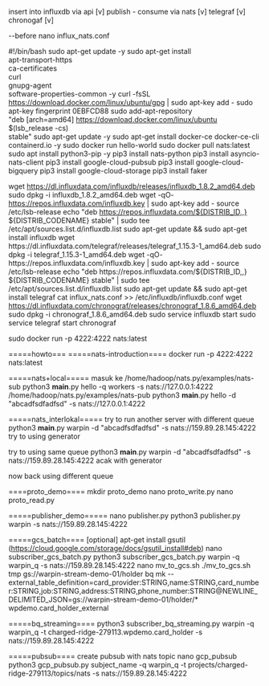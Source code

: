 insert into influxdb via api [v]
publish - consume via nats [v]
telegraf [v]
chronogaf [v]


--before
nano influx_nats.conf

#!/bin/bash
sudo apt-get update -y
sudo apt-get install \
    apt-transport-https \
    ca-certificates \
    curl \
    gnupg-agent \
    software-properties-common -y
curl -fsSL https://download.docker.com/linux/ubuntu/gpg | sudo apt-key add -
sudo apt-key fingerprint 0EBFCD88
sudo add-apt-repository \
   "deb [arch=amd64] https://download.docker.com/linux/ubuntu \
   $(lsb_release -cs) \
   stable"
sudo apt-get update -y
sudo apt-get install docker-ce docker-ce-cli containerd.io -y
sudo docker run hello-world
sudo docker pull nats:latest
sudo apt install python3-pip -y
pip3 install nats-python
pip3 install asyncio-nats-client
pip3 install google-cloud-pubsub
pip3 install google-cloud-bigquery
pip3 install google-cloud-storage
pip3 install faker

wget https://dl.influxdata.com/influxdb/releases/influxdb_1.8.2_amd64.deb
sudo dpkg -i influxdb_1.8.2_amd64.deb
wget -qO- https://repos.influxdata.com/influxdb.key | sudo apt-key add -
source /etc/lsb-release
echo "deb https://repos.influxdata.com/${DISTRIB_ID,,} ${DISTRIB_CODENAME} stable" | sudo tee /etc/apt/sources.list.d/influxdb.list
sudo apt-get update && sudo apt-get install influxdb
wget https://dl.influxdata.com/telegraf/releases/telegraf_1.15.3-1_amd64.deb
sudo dpkg -i telegraf_1.15.3-1_amd64.deb
wget -qO- https://repos.influxdata.com/influxdb.key | sudo apt-key add -
source /etc/lsb-release
echo "deb https://repos.influxdata.com/${DISTRIB_ID,,} ${DISTRIB_CODENAME} stable" | sudo tee /etc/apt/sources.list.d/influxdb.list
sudo apt-get update && sudo apt-get install telegraf
cat influx_nats.conf >> /etc/influxdb/influxdb.conf
wget https://dl.influxdata.com/chronograf/releases/chronograf_1.8.6_amd64.deb
sudo dpkg -i chronograf_1.8.6_amd64.deb
sudo service influxdb start
sudo service telegraf start
chronograf

sudo docker run -p 4222:4222 nats:latest 



=====howto===
=====nats-introduction====
docker run -p 4222:4222 nats:latest 

=====nats+local=====
masuk ke /home/hadoop/nats.py/examples/nats-sub
python3 __main__.py hello -q workers -s nats://127.0.0.1:4222
/home/hadoop/nats.py/examples/nats-pub
python3 __main__.py hello -d "abcadfsdfadfsd" -s nats://127.0.0.1:4222

=====nats_interlokal=====
try to run another server with different queue
python3 __main__.py warpin<queue> -d "abcadfsdfadfsd" -s nats://159.89.28.145:4222
try to using generator

try to using same queue
python3 __main__.py warpin<queue> -d "abcadfsdfadfsd" -s nats://159.89.28.145:4222
acak with generator


now back using different queue

====proto_demo====
mkdir proto_demo
nano proto_write.py
nano proto_read.py

=====publisher_demo=====
nano publisher.py
python3 publisher.py warpin -s nats://159.89.28.145:4222

=====gcs_batch====
[optional] apt-get install gsutil (https://cloud.google.com/storage/docs/gsutil_install#deb)
nano subscriber_gcs_batch.py
python3 subscriber_gcs_batch.py warpin -q warpin_q -s nats://159.89.28.145:4222
nano mv_to_gcs.sh
./mv_to_gcs.sh tmp gs://warpin-stream-demo-01/holder
bq mk --external_table_definition=card_provider:STRING,name:STRING,card_number:STRING,job:STRING,address:STRING,phone_number:STRING@NEWLINE_DELIMITED_JSON=gs://warpin-stream-demo-01/holder/* wpdemo.card_holder_external

=====bq_streaming====
python3 subscriber_bq_streaming.py warpin -q warpin_q -t charged-ridge-279113.wpdemo.card_holder -s nats://159.89.28.145:4222


=====pubsub====
create pubsub with nats topic
nano gcp_pubsub
python3 gcp_pubsub.py subject_name -q warpin_q -t projects/charged-ridge-279113/topics/nats -s nats://159.89.28.145:4222